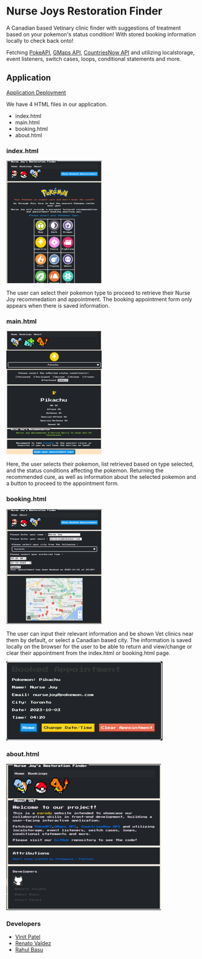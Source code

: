 # Nurse Joys Restoration Finder

A Canadian based Vetinary clinic finder with suggestions of treatment based on your pokemon's status condition! With stored booking information locally to check back onto!

Fetching [PokeAPI](https://pokeapi.co/docs/v2), [GMaps API](https://developers.google.com/maps/documentation/embed/quickstart), [CountriesNow API](https://countriesnow.space/) and utilizing localstorage, event listeners, switch cases, loops, conditional statements and more.

## Application 
[Application Deployment](https://r-basu.github.io/nurse-joys-restoration-finder)

We have 4 HTML files in our application.

- index.html
- main.html
- booking.html
- about.html

### index.html
![This is our website's homepage](./assets/images/index.png)

The user can select their pokemon type to proceed to retrieve their Nurse Joy recommedation and appointment. The booking appointment form only appears when there is saved information.

### main.html
![The core of the application](./assets/images/main.png)

Here, the user selects their pokemon, list retrieved based on type selected, and the status conditions affecting the pokemon. Returning the recommended cure, as well as information about the selected pokemon and a button to proceed to the appointment form.

### booking.html
![The appointment form](./assets/images/booking.png)

The user can input their relevant information and be shown Vet clinics near them by default, or select a Canadian based city. The information is saved locally on the browser for the user to be able to return and view/change or clear their appointment from the index.html or booking.html page.

![Saved appointment information](./assets/images/appt.png)

### about.html
![About page detailing API's, skills and attributions used](./assets/images/about.png)

### Developers

* [Vinit Patel](https://github.com/vinitp2)
* [Renato Valdez](https://github.com/Ren3546)
* [Rahul Basu](https://github.com/r-basu)


